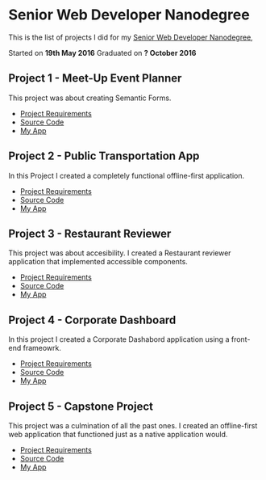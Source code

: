 # Senior Web Developer Nanodegree 

This is the list of projects I did for my [Senior Web Developer Nanodegree](https://www.udacity.com/course/senior-web-developer-nanodegree--nd802),

Started on **19th May 2016**
Graduated on **? October 2016**


## Project 1 - Meet-Up Event Planner

This project was about creating Semantic Forms.


- [Project Requirements](https://github.com/ireade/meetup-event-planner#requirements)
- [Source Code](https://github.com/ireade/meetup-event-planner)
- [My App](http://ireade.github.io/meetup-event-planner/dest/)


## Project 2 - Public Transportation App

In this Project I created a completely functional offline-first application.

- [Project Requirements](https://github.com/ireade/public-transportation-app#project-brief)
- [Source Code](https://github.com/ireade/public-transportation-app)
- [My App](https://ireade.github.io/public-transportation-app/)


## Project 3 - Restaurant Reviewer

This project was about accesibility. I created a Restaurant reviewer application that implemented accessible components.

- [Project Requirements](https://github.com/ireade/restaurant-reviewer#project-brief)
- [Source Code](https://github.com/ireade/restaurant-reviewer)
- [My App](https://ireade.github.io/restaurant-reviewer/)


## Project 4 - Corporate Dashboard

In this project I created a Corporate Dashabord application using a front-end frameowrk.

- [Project Requirements](https://github.com/ireade/corporate-dashboard#project-brief)
- [Source Code](https://github.com/ireade/corporate-dashboard)
- [My App](http://ireade.github.io/corporate-dashboard)


## Project 5 - Capstone Project

This project was a culmination of all the past ones. I created an offline-first web application that functioned just as a native application would.

- [Project Requirements](https://github.com/ireade/capstone-project#project-description)
- [Source Code](https://github.com/ireade/capstone-project)
- [My App](https://app.bitsofco.de/)
